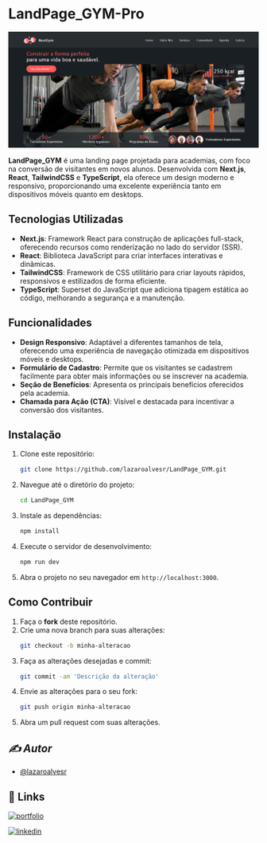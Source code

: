 # LandPage_GYM-Pro

![App Screenshot](./public/img/gympro.png)

**LandPage_GYM** é uma landing page projetada para academias, com foco na conversão de visitantes em novos alunos. Desenvolvida com **Next.js**, **React**, **TailwindCSS** e **TypeScript**, ela oferece um design moderno e responsivo, proporcionando uma excelente experiência tanto em dispositivos móveis quanto em desktops.

## Tecnologias Utilizadas

- **Next.js**: Framework React para construção de aplicações full-stack, oferecendo recursos como renderização no lado do servidor (SSR).
- **React**: Biblioteca JavaScript para criar interfaces interativas e dinâmicas.
- **TailwindCSS**: Framework de CSS utilitário para criar layouts rápidos, responsivos e estilizados de forma eficiente.
- **TypeScript**: Superset do JavaScript que adiciona tipagem estática ao código, melhorando a segurança e a manutenção.

## Funcionalidades

- **Design Responsivo**: Adaptável a diferentes tamanhos de tela, oferecendo uma experiência de navegação otimizada em dispositivos móveis e desktops.
- **Formulário de Cadastro**: Permite que os visitantes se cadastrem facilmente para obter mais informações ou se inscrever na academia.
- **Seção de Benefícios**: Apresenta os principais benefícios oferecidos pela academia.
- **Chamada para Ação (CTA)**: Visível e destacada para incentivar a conversão dos visitantes.

## Instalação

1. Clone este repositório:
    ```bash
    git clone https://github.com/lazaroalvesr/LandPage_GYM.git
    ```

2. Navegue até o diretório do projeto:
    ```bash
    cd LandPage_GYM
    ```

3. Instale as dependências:
    ```bash
    npm install
    ```

4. Execute o servidor de desenvolvimento:
    ```bash
    npm run dev
    ```

5. Abra o projeto no seu navegador em `http://localhost:3000`.

## Como Contribuir

1. Faça o **fork** deste repositório.
2. Crie uma nova branch para suas alterações:
    ```bash
    git checkout -b minha-alteracao
    ```
3. Faça as alterações desejadas e commit:
    ```bash
    git commit -am 'Descrição da alteração'
    ```
4. Envie as alterações para o seu fork:
    ```bash
    git push origin minha-alteracao
    ```
5. Abra um pull request com suas alterações.

## *✍️ *Autor**
- [@lazaroalvesr](https://github.com/lazaroalvesr)

## 🔗 Links

[![portfolio](https://img.shields.io/badge/my_portfolio-000?style=for-the-badge&logo=ko-fi&logoColor=white)](https://www.lazaroalvesr.com/)

[![linkedin](https://img.shields.io/badge/linkedin-0A66C2?style=for-the-badge&logo=linkedin&logoColor=white)](https://www.linkedin.com/in/l%C3%A1zaro-alves-r/)
